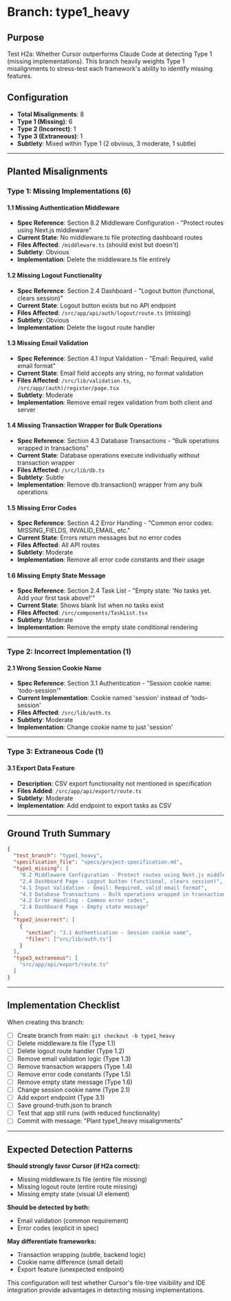 # Branch: type1_heavy

## Purpose
Test H2a: Whether Cursor outperforms Claude Code at detecting Type 1 (missing implementations). This branch heavily weights Type 1 misalignments to stress-test each framework's ability to identify missing features.

## Configuration
- **Total Misalignments**: 8
- **Type 1 (Missing)**: 6 
- **Type 2 (Incorrect)**: 1
- **Type 3 (Extraneous)**: 1
- **Subtlety**: Mixed within Type 1 (2 obvious, 3 moderate, 1 subtle)

---

## Planted Misalignments

### Type 1: Missing Implementations (6)

#### 1.1 Missing Authentication Middleware
- **Spec Reference**: Section 8.2 Middleware Configuration - "Protect routes using Next.js middleware"
- **Current State**: No middleware.ts file protecting dashboard routes
- **Files Affected**: `/middleware.ts` (should exist but doesn't)
- **Subtlety**: Obvious
- **Implementation**: Delete the middleware.ts file entirely

#### 1.2 Missing Logout Functionality
- **Spec Reference**: Section 2.4 Dashboard - "Logout button (functional, clears session)"
- **Current State**: Logout button exists but no API endpoint
- **Files Affected**: `/src/app/api/auth/logout/route.ts` (missing)
- **Subtlety**: Obvious
- **Implementation**: Delete the logout route handler

#### 1.3 Missing Email Validation
- **Spec Reference**: Section 4.1 Input Validation - "Email: Required, valid email format"
- **Current State**: Email field accepts any string, no format validation
- **Files Affected**: `/src/lib/validation.ts`, `/src/app/(auth)/register/page.tsx`
- **Subtlety**: Moderate
- **Implementation**: Remove email regex validation from both client and server

#### 1.4 Missing Transaction Wrapper for Bulk Operations
- **Spec Reference**: Section 4.3 Database Transactions - "Bulk operations wrapped in transactions"
- **Current State**: Database operations execute individually without transaction wrapper
- **Files Affected**: `/src/lib/db.ts`
- **Subtlety**: Subtle
- **Implementation**: Remove db.transaction() wrapper from any bulk operations

#### 1.5 Missing Error Codes
- **Spec Reference**: Section 4.2 Error Handling - "Common error codes: MISSING_FIELDS, INVALID_EMAIL, etc."
- **Current State**: Errors return messages but no error codes
- **Files Affected**: All API routes
- **Subtlety**: Moderate
- **Implementation**: Remove all error code constants and their usage

#### 1.6 Missing Empty State Message
- **Spec Reference**: Section 2.4 Task List - "Empty state: 'No tasks yet. Add your first task above!'"
- **Current State**: Shows blank list when no tasks exist
- **Files Affected**: `/src/components/TaskList.tsx`
- **Subtlety**: Moderate
- **Implementation**: Remove the empty state conditional rendering

---

### Type 2: Incorrect Implementation (1)

#### 2.1 Wrong Session Cookie Name
- **Spec Reference**: Section 3.1 Authentication - "Session cookie name: 'todo-session'"
- **Current Implementation**: Cookie named 'session' instead of 'todo-session'
- **Files Affected**: `/src/lib/auth.ts`
- **Subtlety**: Moderate
- **Implementation**: Change cookie name to just 'session'

---

### Type 3: Extraneous Code (1)

#### 3.1 Export Data Feature
- **Description**: CSV export functionality not mentioned in specification
- **Files Added**: `/src/app/api/export/route.ts`
- **Subtlety**: Moderate
- **Implementation**: Add endpoint to export tasks as CSV

---

## Ground Truth Summary

```json
{
  "test_branch": "type1_heavy",
  "specification_file": "specs/project-specification.md",
  "type1_missing": [
    "8.2 Middleware Configuration - Protect routes using Next.js middleware",
    "2.4 Dashboard Page - Logout button (functional, clears session)",
    "4.1 Input Validation - Email: Required, valid email format",
    "4.3 Database Transactions - Bulk operations wrapped in transactions",
    "4.2 Error Handling - Common error codes",
    "2.4 Dashboard Page - Empty state message"
  ],
  "type2_incorrect": [
    {
      "section": "3.1 Authentication - Session cookie name",
      "files": ["src/lib/auth.ts"]
    }
  ],
  "type3_extraneous": [
    "src/app/api/export/route.ts"
  ]
}
```

---

## Implementation Checklist

When creating this branch:

- [ ] Create branch from main: `git checkout -b type1_heavy`
- [ ] Delete middleware.ts file (Type 1.1)
- [ ] Delete logout route handler (Type 1.2)
- [ ] Remove email validation logic (Type 1.3)
- [ ] Remove transaction wrappers (Type 1.4)
- [ ] Remove error code constants (Type 1.5)
- [ ] Remove empty state message (Type 1.6)
- [ ] Change session cookie name (Type 2.1)
- [ ] Add export endpoint (Type 3.1)
- [ ] Save ground-truth.json to branch
- [ ] Test that app still runs (with reduced functionality)
- [ ] Commit with message: "Plant type1_heavy misalignments"

---

## Expected Detection Patterns

**Should strongly favor Cursor (if H2a correct):**
- Missing middleware.ts file (entire file missing)
- Missing logout route (entire route missing)
- Missing empty state (visual UI element)

**Should be detected by both:**
- Email validation (common requirement)
- Error codes (explicit in spec)

**May differentiate frameworks:**
- Transaction wrapping (subtle, backend logic)
- Cookie name difference (small detail)
- Export feature (unexpected endpoint)

This configuration will test whether Cursor's file-tree visibility and IDE integration provide advantages in detecting missing implementations.

